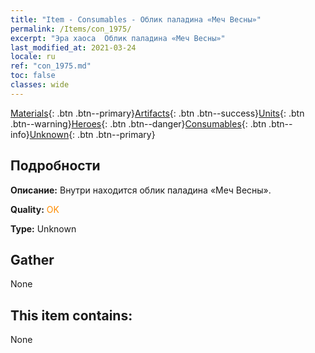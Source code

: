 ```yaml
---
title: "Item - Consumables - Облик паладина «Меч Весны»"
permalink: /Items/con_1975/
excerpt: "Эра хаоса  Облик паладина «Меч Весны»"
last_modified_at: 2021-03-24
locale: ru
ref: "con_1975.md"
toc: false
classes: wide
---
```

 [Materials](/ru/Items/){: .btn .btn--primary}[Artifacts](/ru/Items/Artifacts/){: .btn .btn--success}[Units](/ru/Items/Units/){: .btn .btn--warning}[Heroes](/ru/Items/Heroes/){: .btn .btn--danger}[Consumables](/ru/Items/Consumables/){: .btn .btn--info}[Unknown](/ru/Items/Unknown/){: .btn .btn--primary}

## Подробности
 **Описание:** Внутри находится облик паладина «Меч Весны».

 **Quality:** <span style="color: #FF8C00">OK</span>

 **Type:** Unknown

## Gather

  None

## This item contains:

  None

